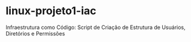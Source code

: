 # linux-projeto1-iac
 Infraestrutura como Código: Script de Criação de Estrutura de Usuários, Diretórios e Permissões
